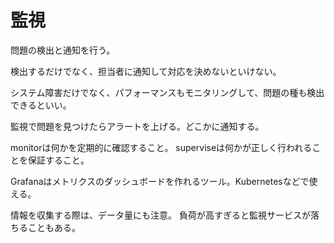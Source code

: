 # 監視

問題の検出と通知を行う。

検出するだけでなく、担当者に通知して対応を決めないといけない。

システム障害だけでなく、パフォーマンスもモニタリングして、問題の種も検出できるといい。

監視で問題を見つけたらアラートを上げる。どこかに通知する。

monitorは何かを定期的に確認すること。
superviseは何かが正しく行われることを保証すること。

Grafanaはメトリクスのダッシュボードを作れるツール。Kubernetesなどで使える。

情報を収集する際は、データ量にも注意。
負荷が高すぎると監視サービスが落ちることもある。
